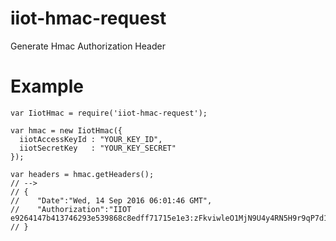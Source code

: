 # iiot-hmac-request

Generate Hmac Authorization Header

# Example #

```
var IiotHmac = require('iiot-hmac-request');

var hmac = new IiotHmac({
  iiotAccessKeyId : "YOUR_KEY_ID",
  iiotSecretKey   : "YOUR_KEY_SECRET"
});

var headers = hmac.getHeaders();
// -->
// {
//    "Date":"Wed, 14 Sep 2016 06:01:46 GMT",
//    "Authorization":"IIOT e9264147b413746293e539868c8edff71715e1e3:zFkviwleO1MjN9U4y4RN5H9r9qP7d11axe7gDIgaVrM="
// }
```
